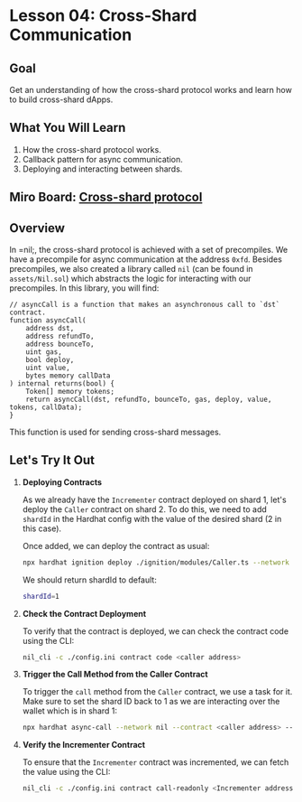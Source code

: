 # Lesson 04: Cross-Shard Communication

## Goal

Get an understanding of how the cross-shard protocol works and learn how to build cross-shard dApps.

## What You Will Learn

1. How the cross-shard protocol works.
2. Callback pattern for async communication.
3. Deploying and interacting between shards.

## Miro Board: [Cross-shard protocol](https://miro.com/app/board/uXjVK24kkGU=/?share_link_id=182080314865)

## Overview

In =nil;, the cross-shard protocol is achieved with a set of precompiles. We have a precompile for async communication at the address `0xfd`. Besides precompiles, we also created a library called `nil` (can be found in `assets/Nil.sol`) which abstracts the logic for interacting with our precompiles. In this library, you will find:

```solidity
// asyncCall is a function that makes an asynchronous call to `dst` contract.
function asyncCall(
    address dst,
    address refundTo,
    address bounceTo,
    uint gas,
    bool deploy,
    uint value,
    bytes memory callData
) internal returns(bool) {
    Token[] memory tokens;
    return asyncCall(dst, refundTo, bounceTo, gas, deploy, value, tokens, callData);
}
```

This function is used for sending cross-shard messages.

## Let's Try It Out

1. **Deploying Contracts**

   As we already have the `Incrementer` contract deployed on shard 1, let's deploy the `Caller` contract on shard 2. To do this, we need to add `shardId` in the Hardhat config with the value of the desired shard (2 in this case).

   Once added, we can deploy the contract as usual:
   ```bash
   npx hardhat ignition deploy ./ignition/modules/Caller.ts --network nil  
   ```
   We should return shardId to default:
   ```bash
   shardId=1
   ```


2. **Check the Contract Deployment**

   To verify that the contract is deployed, we can check the contract code using the CLI:
   ```bash
   nil_cli -c ./config.ini contract code <caller address> 
   ```

3. **Trigger the Call Method from the Caller Contract**

   To trigger the `call` method from the `Caller` contract, we use a task for it. Make sure to set the shard ID back to 1 as we are interacting over the wallet which is in shard 1:
   ```bash
   npx hardhat async-call --network nil --contract <caller address> --incrementer <incrementer address>
   ```

4. **Verify the Incrementer Contract**

   To ensure that the `Incrementer` contract was incremented, we can fetch the value using the CLI:
   ```bash
   nil_cli -c ./config.ini contract call-readonly <Incrementer address> getValue --abi ./Incrementer.abi
   ```

